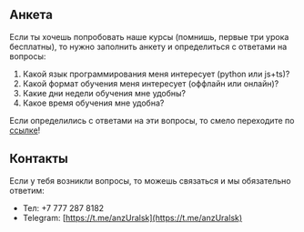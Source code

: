 ## Анкета

Если ты хочешь попробовать наше курсы (помнишь, первые три урока бесплатны), то нужно заполнить анкету и определиться с ответами на вопросы:
1. Какой язык программирования меня интересует (python или js+ts)?
1. Какой формат обучения меня интересует (оффлайн или онлайн)?
1. Какие дни недели обучения мне удобны?
1. Какое время обучения мне удобна?

Если определились с ответами на эти вопросы, то смело переходите по [ссылке](https://forms.gle/Mwm6J3CvHakJBcrGA)!

## Контакты

Если у тебя возникли вопросы, то можешь связаться и мы обязательно ответим:
- Тел: +7 777 287 8182
- Telegram: [https://t.me/anzUralsk](https://t.me/anzUralsk)

